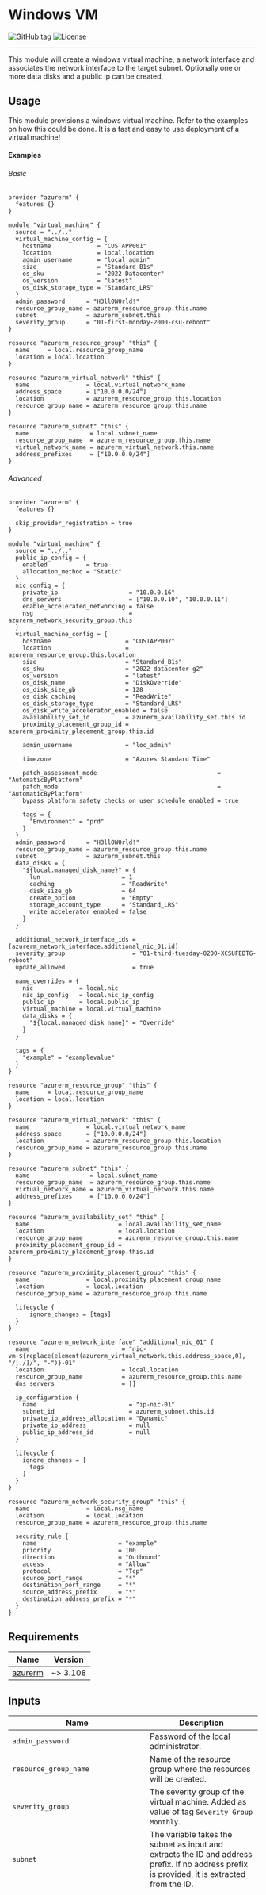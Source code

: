 # Windows VM
[![GitHub tag](https://img.shields.io/github/tag/qbeyond/terraform-azurerm-windows-vm.svg)](https://registry.terraform.io/modules/qbeyond/windows-vm/azurerm/latest)
[![License](https://img.shields.io/github/license/qbeyond/terraform-azurerm-windows-vm.svg)](https://github.com/qbeyond/terraform-azurerm-windows-vm/blob/main/LICENSE)

----

This module will create a windows virtual machine, a network interface and associates the network interface to the target subnet. Optionally one or more data disks and a public ip can be created. 

<!-- BEGIN_TF_DOCS -->
## Usage

This module provisions a windows virtual machine. Refer to the examples on how this could be done. It is a fast and easy to use deployment of a virtual machine!
#### Examples
###### Basic
```hcl
provider "azurerm" {
  features {}
}

module "virtual_machine" {
  source = "../.."
  virtual_machine_config = {
    hostname             = "CUSTAPP001"
    location             = local.location
    admin_username       = "local_admin"
    size                 = "Standard_B1s"
    os_sku               = "2022-Datacenter"
    os_version           = "latest"
    os_disk_storage_type = "Standard_LRS"
  }
  admin_password      = "H3ll0W0rld!"
  resource_group_name = azurerm_resource_group.this.name
  subnet              = azurerm_subnet.this
  severity_group      = "01-first-monday-2000-csu-reboot"
}

resource "azurerm_resource_group" "this" {
  name     = local.resource_group_name
  location = local.location
}

resource "azurerm_virtual_network" "this" {
  name                = local.virtual_network_name
  address_space       = ["10.0.0.0/24"]
  location            = azurerm_resource_group.this.location
  resource_group_name = azurerm_resource_group.this.name
}

resource "azurerm_subnet" "this" {
  name                 = local.subnet_name
  resource_group_name  = azurerm_resource_group.this.name
  virtual_network_name = azurerm_virtual_network.this.name
  address_prefixes     = ["10.0.0.0/24"]
}
```
###### Advanced
```hcl
provider "azurerm" {
  features {}

  skip_provider_registration = true
}

module "virtual_machine" {
  source = "../.."
  public_ip_config = {
    enabled           = true
    allocation_method = "Static"
  }
  nic_config = {
    private_ip                    = "10.0.0.16"
    dns_servers                   = ["10.0.0.10", "10.0.0.11"]
    enable_accelerated_networking = false
    nsg                           = azurerm_network_security_group.this
  }
  virtual_machine_config = {
    hostname                     = "CUSTAPP007"
    location                     = azurerm_resource_group.this.location
    size                         = "Standard_B1s"
    os_sku                       = "2022-datacenter-g2"
    os_version                   = "latest"
    os_disk_name                 = "DiskOverride"
    os_disk_size_gb              = 128
    os_disk_caching              = "ReadWrite"
    os_disk_storage_type         = "Standard_LRS"
    os_disk_write_accelerator_enabled = false
    availability_set_id          = azurerm_availability_set.this.id
    proximity_placement_group_id = azurerm_proximity_placement_group.this.id

    admin_username               = "loc_admin"

    timezone                     = "Azores Standard Time"

    patch_assessment_mode                                  = "AutomaticByPlatform"
    patch_mode                                             = "AutomaticByPlatform"
    bypass_platform_safety_checks_on_user_schedule_enabled = true

    tags = {
      "Environment" = "prd"
    }
  }
  admin_password      = "H3ll0W0rld!"
  resource_group_name = azurerm_resource_group.this.name
  subnet              = azurerm_subnet.this
  data_disks = {
    "${local.managed_disk_name}" = {
      lun                       = 1
      caching                   = "ReadWrite"
      disk_size_gb              = 64
      create_option             = "Empty"
      storage_account_type      = "Standard_LRS"
      write_accelerator_enabled = false
    }
  }

  additional_network_interface_ids = [azurerm_network_interface.additional_nic_01.id]
  severity_group                   = "01-third-tuesday-0200-XCSUFEDTG-reboot"
  update_allowed                   = true

  name_overrides = {
    nic             = local.nic
    nic_ip_config   = local.nic_ip_config
    public_ip       = local.public_ip
    virtual_machine = local.virtual_machine
    data_disks = {
      "${local.managed_disk_name}" = "Override"
    }
  }

  tags = {
    "example" = "examplevalue"
  }
}

resource "azurerm_resource_group" "this" {
  name     = local.resource_group_name
  location = local.location
}

resource "azurerm_virtual_network" "this" {
  name                = local.virtual_network_name
  address_space       = ["10.0.0.0/24"]
  location            = azurerm_resource_group.this.location
  resource_group_name = azurerm_resource_group.this.name
}

resource "azurerm_subnet" "this" {
  name                 = local.subnet_name
  resource_group_name  = azurerm_resource_group.this.name
  virtual_network_name = azurerm_virtual_network.this.name
  address_prefixes     = ["10.0.0.0/24"]
}

resource "azurerm_availability_set" "this" {
  name                         = local.availability_set_name
  location                     = local.location
  resource_group_name          = azurerm_resource_group.this.name
  proximity_placement_group_id = azurerm_proximity_placement_group.this.id
}

resource "azurerm_proximity_placement_group" "this" {
  name                = local.proximity_placement_group_name
  location            = local.location
  resource_group_name = azurerm_resource_group.this.name
  
  lifecycle {
      ignore_changes = [tags]
  }
}

resource "azurerm_network_interface" "additional_nic_01" {
  name                          = "nic-vm-${replace(element(azurerm_virtual_network.this.address_space,0), "/[./]/", "-")}-01"
  location                      = local.location
  resource_group_name           = azurerm_resource_group.this.name
  dns_servers                   = []

  ip_configuration {
    name                          = "ip-nic-01"
    subnet_id                     = azurerm_subnet.this.id
    private_ip_address_allocation = "Dynamic"
    private_ip_address            = null
    public_ip_address_id          = null
  }

  lifecycle {
    ignore_changes = [
      tags
    ]
  }
}

resource "azurerm_network_security_group" "this" {
  name                = local.nsg_name
  location            = local.location
  resource_group_name = azurerm_resource_group.this.name

  security_rule {
    name                       = "example"
    priority                   = 100
    direction                  = "Outbound"
    access                     = "Allow"
    protocol                   = "Tcp"
    source_port_range          = "*"
    destination_port_range     = "*"
    source_address_prefix      = "*"
    destination_address_prefix = "*"
  }
}
```

## Requirements

| Name | Version |
|------|---------|
| <a name="requirement_azurerm"></a> [azurerm](#requirement\_azurerm) | ~> 3.108 |

## Inputs

| Name                          | Description | Type | Default | Required |
|-------------------------------|-------------|------|---------|----------|
| `admin_password`              | Password of the local administrator. | `string` | n/a | yes |
| `resource_group_name`         | Name of the resource group where the resources will be created. | `string` | n/a | yes |
| `severity_group`              | The severity group of the virtual machine. Added as value of tag `Severity Group Monthly`. | `string` | n/a | yes |
| `subnet`                      | The variable takes the subnet as input and extracts the ID and address prefix. If no address prefix is provided, it is extracted from the ID. | <pre>object({<br/>  id               = string<br/>  address_prefixes = optional(list(string), null)<br/>})</pre> | n/a | yes |
| `virtual_machine_config`      | Configuration of the virtual machine. See full structure and defaults below. | <pre>object({<br/>  hostname                          = string<br/>  size                              = string<br/>  location                          = string<br/>  os_sku                            = string<br/>  os_publisher                      = optional(string, "MicrosoftWindowsServer")<br/>  os_offer                          = optional(string, "WindowsServer")<br/>  os_version                        = optional(string, "latest")<br/>  os_disk_caching                   = optional(string, "ReadWrite")<br/>  os_disk_storage_type              = optional(string, "StandardSSD_LRS")<br/>  os_disk_size_gb                   = optional(number)<br/>  os_disk_write_accelerator_enabled = optional(bool, false)<br/>  admin_username                    = optional(string, "loc_sysadmin")<br/>  zone                              = optional(string)<br/>  timezone                          = optional(string, "UTC")<br/>  availability_set_id               = optional(string)<br/>  proximity_placement_group_id      = optional(string)<br/>  patch_assessment_mode             = optional(string, "AutomaticByPlatform")<br/>  patch_mode                        = optional(string, "AutomaticByPlatform")<br/>  bypass_platform_safety_checks_on_user_schedule_enabled = optional(bool, true)<br/>  additional_capabilities = optional(object({<br/>    ultra_ssd_enabled   = optional(bool, false)<br/>    hibernation_enabled = optional(bool, false)<br/>  }), {})<br/>})</pre> | n/a | yes |
| `additional_network_interface_ids` | List of IDs for additional `azurerm_network_interface`. | `list(string)` | `[]` | no |
| `data_disks`                  | Map of logical disk names and their configurations. Each entry defines the settings for a managed data disk. | <pre>map(object({<br/>  lun                        = number<br/>  disk_size_gb               = number<br/>  caching                    = optional(string, "ReadWrite")<br/>  create_option              = optional(string, "Empty")<br/>  source_resource_id         = optional(string)<br/>  storage_account_type       = optional(string, "StandardSSD_LRS")<br/>  write_accelerator_enabled  = optional(bool, false)<br/>  on_demand_bursting_enabled = optional(bool, false)<br/>  disk_iops_read_write       = optional(number)<br/>  disk_mbps_read_write       = optional(number)<br/>  disk_iops_read_only        = optional(number)<br/>  disk_mbps_read_only        = optional(number)<br/>  max_shares                 = optional(number)<br/>}))</pre> | `{}` | no |
| `name_overrides`              | Possibility to override names generated according to q.beyond naming convention. | <pre>object({<br/>  nic             = optional(string)<br/>  nic_ip_config   = optional(string)<br/>  public_ip       = optional(string)<br/>  virtual_machine = optional(string)<br/>  os_disk         = optional(string)<br/>  data_disks      = optional(map(string), {})<br/>})</pre> | `{}` | no |
| `nic_config`                  | Configuration for NIC settings like private IP, DNS servers, and NSG. | <pre>object({<br/>  private_ip                     = optional(string)<br/>  dns_servers                    = optional(list(string))<br/>  enable_accelerated_networking = optional(bool, false)<br/>  nsg = optional(object({<br/>    id = string<br/>  }))<br/>})</pre> | `{}` | no |
| `public_ip_config`           | Configure public IP creation, allocation method, SKU, and zones. If a zone is set, SKU must be `Standard`. | <pre>object({<br/>  enabled           = bool<br/>  allocation_method = optional(string, "Static")<br/>  sku               = optional(string, "Standard")<br/>  zones             = optional(list(string))<br/>})</pre> | <pre>{<br/>  "enabled": false<br/>}</pre> | no |
| `tags`                       | A mapping of tags to add to the resources created in this module. | `map(string)` | `{}` | no |
| `update_allowed`             | Set the tag `Update allowed`. `True` sets `yes`, `false` sets `no`. | `bool` | `true` | no |


## Outputs

| Name | Description |
|------|-------------|
| <a name="output_data_disks"></a> [data\_disks](#output\_data\_disks) | n/a |
| <a name="output_network_interface"></a> [network\_interface](#output\_network\_interface) | n/a |
| <a name="output_virtual_machine"></a> [virtual\_machine](#output\_virtual\_machine) | n/a |

      ## Resource types

      | Type | Used |
      |------|-------|
        | [azurerm_managed_disk](https://registry.terraform.io/providers/hashicorp/azurerm/latest/docs/resources/managed_disk) | 1 |
        | [azurerm_network_interface](https://registry.terraform.io/providers/hashicorp/azurerm/latest/docs/resources/network_interface) | 1 |
        | [azurerm_network_interface_security_group_association](https://registry.terraform.io/providers/hashicorp/azurerm/latest/docs/resources/network_interface_security_group_association) | 1 |
        | [azurerm_public_ip](https://registry.terraform.io/providers/hashicorp/azurerm/latest/docs/resources/public_ip) | 1 |
        | [azurerm_virtual_machine_data_disk_attachment](https://registry.terraform.io/providers/hashicorp/azurerm/latest/docs/resources/virtual_machine_data_disk_attachment) | 1 |
        | [azurerm_windows_virtual_machine](https://registry.terraform.io/providers/hashicorp/azurerm/latest/docs/resources/windows_virtual_machine) | 1 |

      **`Used` only includes resource blocks.** `for_each` and `count` meta arguments, as well as resource blocks of modules are not considered.
    
## Modules

No modules.

        ## Resources by Files

            ### data_disk.tf

            | Name | Type |
            |------|------|
                  | [azurerm_managed_disk.data_disk](https://registry.terraform.io/providers/hashicorp/azurerm/latest/docs/resources/managed_disk) | resource |
                  | [azurerm_virtual_machine_data_disk_attachment.data_disk](https://registry.terraform.io/providers/hashicorp/azurerm/latest/docs/resources/virtual_machine_data_disk_attachment) | resource |

            ### main.tf

            | Name | Type |
            |------|------|
                  | [azurerm_network_interface.this](https://registry.terraform.io/providers/hashicorp/azurerm/latest/docs/resources/network_interface) | resource |
                  | [azurerm_network_interface_security_group_association.this](https://registry.terraform.io/providers/hashicorp/azurerm/latest/docs/resources/network_interface_security_group_association) | resource |
                  | [azurerm_public_ip.this](https://registry.terraform.io/providers/hashicorp/azurerm/latest/docs/resources/public_ip) | resource |
                  | [azurerm_windows_virtual_machine.this](https://registry.terraform.io/providers/hashicorp/azurerm/latest/docs/resources/windows_virtual_machine) | resource |
    
<!-- END_TF_DOCS -->

## Contribute

Please use Pull requests to contribute.

When a new Feature or Fix is ready to be released, create a new Github release and adhere to [Semantic Versioning 2.0.0](https://semver.org/lang/de/spec/v2.0.0.html).
